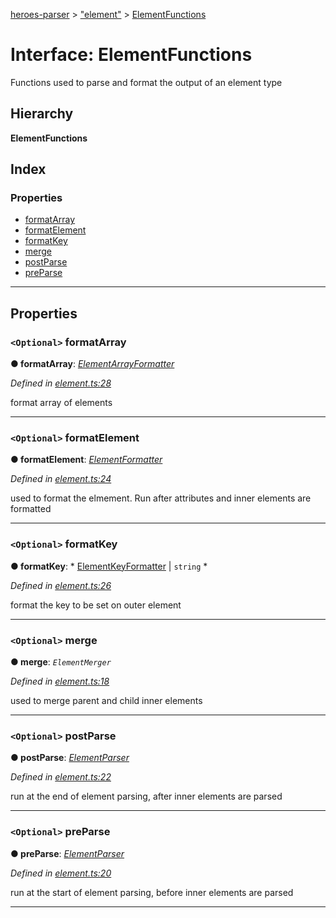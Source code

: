 [heroes-parser](../README.md) > ["element"](../modules/_element_.md) > [ElementFunctions](../interfaces/_element_.elementfunctions.md)

# Interface: ElementFunctions

Functions used to parse and format the output of an element type

## Hierarchy

**ElementFunctions**

## Index

### Properties

* [formatArray](_element_.elementfunctions.md#formatarray)
* [formatElement](_element_.elementfunctions.md#formatelement)
* [formatKey](_element_.elementfunctions.md#formatkey)
* [merge](_element_.elementfunctions.md#merge)
* [postParse](_element_.elementfunctions.md#postparse)
* [preParse](_element_.elementfunctions.md#preparse)

---

## Properties

<a id="formatarray"></a>

### `<Optional>` formatArray

**● formatArray**: *[ElementArrayFormatter](../modules/_formatters_index_.md#elementarrayformatter)*

*Defined in [element.ts:28](https://github.com/joeistas/heroes-parser/blob/3b278f6/src/element.ts#L28)*

format array of elements

___
<a id="formatelement"></a>

### `<Optional>` formatElement

**● formatElement**: *[ElementFormatter](../modules/_formatters_index_.md#elementformatter)*

*Defined in [element.ts:24](https://github.com/joeistas/heroes-parser/blob/3b278f6/src/element.ts#L24)*

used to format the elmement. Run after attributes and inner elements are formatted

___
<a id="formatkey"></a>

### `<Optional>` formatKey

**● formatKey**: * [ElementKeyFormatter](../modules/_formatters_index_.md#elementkeyformatter) &#124; `string`
*

*Defined in [element.ts:26](https://github.com/joeistas/heroes-parser/blob/3b278f6/src/element.ts#L26)*

format the key to be set on outer element

___
<a id="merge"></a>

### `<Optional>` merge

**● merge**: *`ElementMerger`*

*Defined in [element.ts:18](https://github.com/joeistas/heroes-parser/blob/3b278f6/src/element.ts#L18)*

used to merge parent and child inner elements

___
<a id="postparse"></a>

### `<Optional>` postParse

**● postParse**: *[ElementParser](../modules/_parsers_index_.md#elementparser)*

*Defined in [element.ts:22](https://github.com/joeistas/heroes-parser/blob/3b278f6/src/element.ts#L22)*

run at the end of element parsing, after inner elements are parsed

___
<a id="preparse"></a>

### `<Optional>` preParse

**● preParse**: *[ElementParser](../modules/_parsers_index_.md#elementparser)*

*Defined in [element.ts:20](https://github.com/joeistas/heroes-parser/blob/3b278f6/src/element.ts#L20)*

run at the start of element parsing, before inner elements are parsed

___

